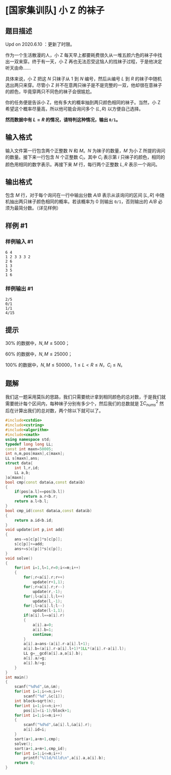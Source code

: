 # [国家集训队] 小 Z 的袜子

## 题目描述

Upd on 2020.6.10 ：更新了时限。

作为一个生活散漫的人，小 Z 每天早上都要耗费很久从一堆五颜六色的袜子中找出一双来穿。终于有一天，小 Z 再也无法忍受这恼人的找袜子过程，于是他决定听天由命……

具体来说，小 Z 把这 $N$ 只袜子从 $1$ 到 $N$ 编号，然后从编号 $L$ 到 $R$ 的袜子中随机选出两只来穿。尽管小 Z 并不在意两只袜子是不是完整的一双，他却很在意袜子的颜色，毕竟穿两只不同色的袜子会很尴尬。

你的任务便是告诉小 Z，他有多大的概率抽到两只颜色相同的袜子。当然，小 Z 希望这个概率尽量高，所以他可能会询问多个 $(L,R)$ 以方便自己选择。

**然而数据中有 $L=R$ 的情况，请特判这种情况，输出 `0/1`。**

## 输入格式

输入文件第一行包含两个正整数 $N$ 和 $M$。$N$ 为袜子的数量，$M$ 为小 Z 所提的询问的数量。接下来一行包含 $N$ 个正整数 $C_i$，其中 $C_i$ 表示第 $i$ 只袜子的颜色，相同的颜色用相同的数字表示。再接下来 $M$ 行，每行两个正整数 $L, R$ 表示一个询问。

## 输出格式

包含 $M$ 行，对于每个询问在一行中输出分数 $A/B$ 表示从该询问的区间 $[L,R]$ 中随机抽出两只袜子颜色相同的概率。若该概率为 $0$ 则输出 `0/1`，否则输出的 $A/B$ 必须为最简分数。（详见样例）

## 样例 #1

### 样例输入 #1

```
6 4
1 2 3 3 3 2
2 6
1 3
3 5
1 6
```

### 样例输出 #1

```
2/5
0/1
1/1
4/15
```

## 提示

$30\%$ 的数据中，$N,M\leq 5000$；

$60\%$ 的数据中，$N,M \leq 25000$；

$100\%$ 的数据中，$N,M \leq 50000$，$1 \leq L < R \leq N$，$C_i \leq N$。


## 题解
我们这一题采用莫队的思路，我们只需要统计拿到相同颜色的总对数，于是我们就需要统计每个区间内，每种袜子分别有多少个，然后我们的总数就是 $\sum C^{2}_{nums}$ 然后在计算出我们的总对数，两个除以下就可以了。

```cpp
#include<cstdio>
#include<cstring>
#include<algorithm>
#include<cmath>
using namespace std;
typedef long long LL;
const int maxn=50005;
int n,m,pos[maxn],c[maxn];
LL s[maxn],ans;
struct data{
    int l,r,id;
    LL a,b;
}a[maxn];
bool cmp(const data&a,const data&b)
{
    if(pos[a.l]==pos[b.l])
		return a.r<b.r;
    return a.l<b.l;
}
bool cmp_id(const data&a,const data&b)
{
    return a.id<b.id;
}
void update(int p,int add)
{
    ans-=s[c[p]]*s[c[p]];
    s[c[p]]+=add;
    ans+=s[c[p]]*s[c[p]];
}
void solve()
{
    for(int i=1,l=1,r=0;i<=m;i++)
	{
        for(;r<a[i].r;r++)
			update(r+1,1);
        for(;r>a[i].r;r--)
			update(r,-1);
        for(;l<a[i].l;l++)
			update(l,-1);
        for(;l>a[i].l;l--)
			update(l-1,1);
        if(a[i].l==a[i].r)
		{
            a[i].a=0;
			a[i].b=1;
            continue;
        }
        a[i].a=ans-(a[i].r-a[i].l+1);
        a[i].b=(a[i].r-a[i].l+1)*1LL*(a[i].r-a[i].l);
        LL g=__gcd(a[i].a,a[i].b);
        a[i].a/=g;
		a[i].b/=g;
    }
}
int main()
{
    scanf("%d%d",&n,&m);
    for(int i=1;i<=n;i++)
		scanf("%d",&c[i]);
    int block=sqrt(n);
    for(int i=1;i<=n;i++)
		pos[i]=(i-1)/block+1;
    for(int i=1;i<=m;i++)
	{
        scanf("%d%d",&a[i].l,&a[i].r);
        a[i].id=i;
    }
    sort(a+1,a+m+1,cmp);
    solve();
    sort(a+1,a+m+1,cmp_id);
    for(int i=1;i<=m;i++)
        printf("%lld/%lld\n",a[i].a,a[i].b);
    return 0;
}
```